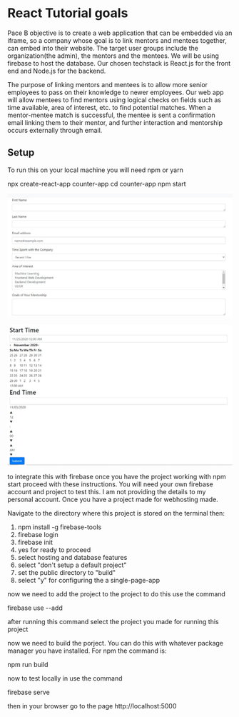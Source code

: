 # React Tutorial goals

Pace B objective is to create a web application that can be embedded via an iframe, so a company whose goal is to link mentors and mentees together, can embed into their website. The target user groups include the organization(the admin), the mentors and the mentees. We will be using firebase to host the database. Our chosen techstack is React.js for the front end and Node.js for the backend.

The purpose of linking mentors and mentees is to allow more senior employees to pass on their knowledge to newer employees. Our web app will allow mentees to find mentors using logical checks on fields such as time available, area of interest, etc. to find potential matches. When a mentor-mentee match is successful, the mentee is sent a confirmation email linking them to their mentor, and further interaction and mentorship occurs externally through email.

## Setup
To run this on your local machine you will need npm or yarn

npx create-react-app counter-app
cd counter-app
npm start

![First part of the mentee form](https://github.com/Boykoa97/PaceB/blob/react_tutorial_anthony/images/sampleMenteeForm1.JPG)

![First part of the mentee form](https://github.com/Boykoa97/PaceB/blob/react_tutorial_anthony/images/sampleMenteeForm2.JPG)


to integrate this with firebase once you have the project working with npm start proceed with these instructions. You will need your own firebase account and project to test this. I am not providing the details to my personal account. Once you have a project made for webhosting made. 

Navigate to the directory where this project is stored on the terminal then:

1.  npm install -g firebase-tools
2. firebase login
3. firebase init 
4. yes for ready to proceed 
5. select hosting and database features 
6. select "don't setup a default project" 
7. set the public directory to "build"
8. select "y" for configuring the a single-page-app


now we need to add the project to the project to do this use the command

firebase use --add

after running this command select the project you made for running this project

now we need to build the porject. You can do this with whatever package manager you have installed. For npm the command is:

npm run build 

now to test locally in use the command 

firebase serve

then in your browser go to the page http://localhost:5000




